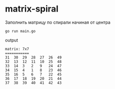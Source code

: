 # matrix-spiral
Заполнить матрицу по спирали начиная от центра

```
go run main.go
```
output
```
matrix: 7x7
===========
31	30	29	28	27	26	49	
32	13	12	11	10	25	48	
33	14	3	2	9	24	47	
34	15	4	1	8	23	46	
35	16	5	6	7	22	45	
36	17	18	19	20	21	44	
37	38	39	40	41	42	43
```
